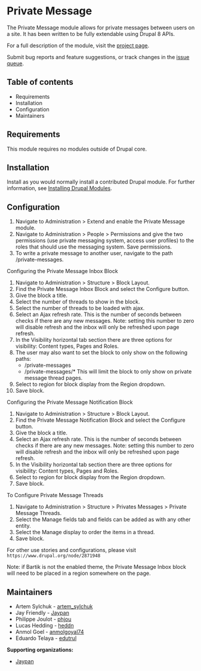 # Private Message

The Private Message module allows for private messages between users on a site.
It has been written to be fully extendable using Drupal 8 APIs.

For a full description of the module, visit the
[project page](https://www.drupal.org/project/private_message).

Submit bug reports and feature suggestions, or track changes in the
[issue queue](https://www.drupal.org/project/issues/private_message).


## Table of contents

- Requirements
- Installation
- Configuration
- Maintainers


## Requirements

This module requires no modules outside of Drupal core.


## Installation

Install as you would normally install a contributed Drupal module. For further
information, see
[Installing Drupal Modules](https://www.drupal.org/docs/extending-drupal/installing-drupal-modules).


## Configuration

1. Navigate to Administration > Extend and enable the Private Message
   module.
2. Navigate to Administration > People > Permissions and give the two
   permissions (use private messaging system, access user profiles)
   to the roles that should use the messaging system. Save permissions.
3. To write a private message to another user, navigate to the path
   /private-messages.

Configuring the Private Message Inbox Block

1. Navigate to Administration > Structure > Block Layout.
2. Find the Private Message Inbox Block and select the Configure button.
3. Give the block a title.
4. Select the number of threads to show in the block.
5. Select the number of threads to be loaded with ajax.
6. Select an Ajax refresh rate. This is the number of seconds between checks
    if there are any new messages. Note: setting this number to zero will
    disable refresh and the inbox will only be refreshed upon page refresh.
7. In the Visibility horizontal tab section there are three options for
    visibility: Content types, Pages and Roles.
8. The user may also want to set the block to only show on the following
    paths:
    - /private-messages
    - /private-messages/*
    This will limit the block to only show on private message thread pages.
9. Select to region for block display from the Region dropdown.
10. Save block.

Configuring the Private Message Notification Block

1. Navigate to Administration > Structure > Block Layout.
2. Find the Private Message Notification Block and select the Configure
   button.
3. Give the block a title.
4. Select an Ajax refresh rate. This is the number of seconds between checks
   if there are any new messages. Note: setting this number to zero will
   disable refresh and the inbox will only be refreshed upon page refresh.
5. In the Visibility horizontal tab section there are three options for
   visibility: Content types, Pages and Roles.
6. Select to region for block display from the Region dropdown.
7. Save block.

To Configure Private Message Threads

1. Navigate to Administration > Structure > Privates Messages > Private
   Message Threads.
2. Select the Manage fields tab and fields can be added as with any other
   entity.
3. Select the Manage display to order the items in a thread.
4. Save block.

For other use stories and configurations, please visit
`https://www.drupal.org/node/2871948`


Note: if Bartik is not the enabled theme, the Private Message Inbox block will
need to be placed in a region somewhere on the page.


## Maintainers

- Artem Sylchuk - [artem_sylchuk](https://www.drupal.org/u/artem_sylchuk)
- Jay Friendly - [Jaypan](https://www.drupal.org/u/jaypan)
- Philippe Joulot - [phjou](https://www.drupal.org/u/phjou)
- Lucas Hedding - [heddn](https://www.drupal.org/u/heddn)
- Anmol Goel - [anmolgoyal74](https://www.drupal.org/u/anmolgoyal74)
- Eduardo Telaya - [edutrul](https://www.drupal.org/u/edutrul)

**Supporting organizations:**

 - [Jaypan](https://www.drupal.org/jaypan)
